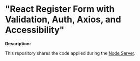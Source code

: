# "React Register Form with Validation, Auth, Axios, and Accessibility"

**Description:**

This repository shares the code applied during the [Node Server](https://github.com/KoichaDev/node-server-auth-jwt-user-role-demo). 

